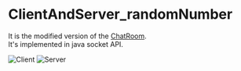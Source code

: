 # ClientAndServer_randomNumber
It is the modified version of the [ChatRoom](https://github.com/LaZoark/ChatRoom).  
It's implemented in java socket API.  

![Client](https://user-images.githubusercontent.com/25290627/113138312-3a6e0c00-9258-11eb-8517-3c49ebe26588.png)
![Server](https://user-images.githubusercontent.com/25290627/113138322-3c37cf80-9258-11eb-9136-8c0ce9e5f127.png)
